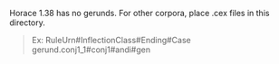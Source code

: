 Horace 1.38 has no gerunds.
For other corpora, place .cex files in this directory.
> Ex: RuleUrn#InflectionClass#Ending#Case
gerund.conj1_1#conj1#andi#gen
